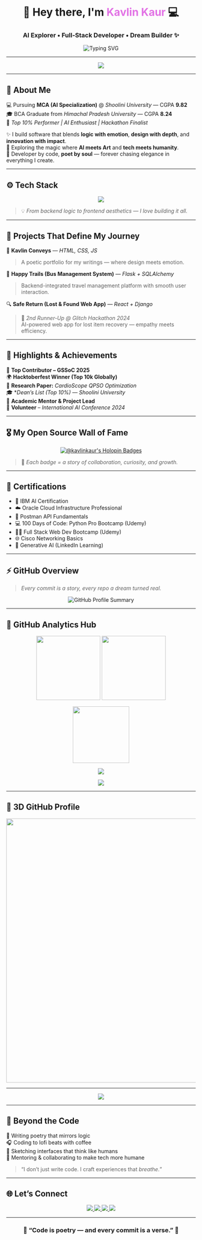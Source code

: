<!-- 🌸 KAVLIN KAUR | THE AESTHETIC DEVELOPER README 🌸 -->

<h1 align="center">🌸 Hey there, I'm <span style="color:#E272E5;">Kavlin Kaur</span> 💻</h1>
<h3 align="center">AI Explorer • Full-Stack Developer • Dream Builder ✨</h3>

<p align="center">
  <img src="https://readme-typing-svg.herokuapp.com?font=Poppins&weight=600&size=22&pause=1000&color=E272E5&center=true&vCenter=true&width=700&height=80&lines=Creating+Meaningful+Tech+%F0%9F%A7%91%E2%80%8D%F0%9F%92%BB;Crafting+Experiences+that+Think,+Feel+%26+Inspire+%F0%9F%92%9C;Code.+Create.+Conquer.+Repeat.+%F0%9F%8C%9F" alt="Typing SVG" />
</p>

---

<p align="center">
  <img src="https://capsule-render.vercel.app/api?type=waving&color=E272E5&height=100&section=header" />
</p>

---

## 🌸 About Me  
💻 Pursuing **MCA (AI Specialization)** @ *Shoolini University* — CGPA **9.82**  
🎓 BCA Graduate from *Himachal Pradesh University* — CGPA **8.24**  
🏅 *Top 10% Performer | AI Enthusiast | Hackathon Finalist*  

✨ I build software that blends **logic with emotion**, **design with depth**, and **innovation with impact**.  
🧠 Exploring the magic where **AI meets Art** and **tech meets humanity**.  
🎨 Developer by code, **poet by soul** — forever chasing elegance in everything I create.  

---

## ⚙️ Tech Stack  

<p align="center">
  <img src="https://skillicons.dev/icons?i=python,react,flask,tailwind,bootstrap,mysql,html,css,js,git,github,postman,vscode&theme=light" />
</p>

> 💡 *From backend logic to frontend aesthetics — I love building it all.*

---

## 🚀 Projects That Define My Journey  

💫 **Kavlin Conveys** — *HTML, CSS, JS*  
> A poetic portfolio for my writings — where design meets emotion.  

🚌 **Happy Trails (Bus Management System)** — *Flask + SQLAlchemy*  
> Backend-integrated travel management platform with smooth user interaction.  

🔍 **Safe Return (Lost & Found Web App)** — *React + Django*  
> 🥈 *2nd Runner-Up @ Glitch Hackathon 2024*  
> AI-powered web app for lost item recovery — empathy meets efficiency.  

---

## 🌟 Highlights & Achievements  

🏅 **Top Contributor – GSSoC 2025**  
🌍 **Hacktoberfest Winner (Top 10k Globally)**  
🧠 **Research Paper:** *CardioScope QPSO Optimization*  
🎓 **Dean’s List (Top 10%) — Shoolini University*  
🧩 **Academic Mentor & Project Lead**  
💬 **Volunteer** – *International AI Conference 2024*  

---

## 🎖️ My Open Source Wall of Fame  

<p align="center">
  <a href="https://holopin.io/@kavlinkaur">
    <img src="https://holopin.me/kavlinkaur" alt="@kavlinkaur's Holopin Badges" />
  </a>
</p>

> 💬 *Each badge = a story of collaboration, curiosity, and growth.*

---

## 📜 Certifications  

- 🧠 IBM AI Certification  
- ☁️ Oracle Cloud Infrastructure Professional  
- 🔧 Postman API Fundamentals  
- 💻 100 Days of Code: Python Pro Bootcamp (Udemy)  
- 🧑‍💻 Full Stack Web Dev Bootcamp (Udemy)  
- 🌐 Cisco Networking Basics  
- 🤖 Generative AI (LinkedIn Learning)

---

## ⚡ GitHub Overview  

> *Every commit is a story, every repo a dream turned real.*  

<p align="center">
  <img src="https://github-profile-summary-cards.vercel.app/api/cards/profile-details?username=Kavlin-Kaur&theme=tokyonight" alt="GitHub Profile Summary" />
</p>

---

## 💫 GitHub Analytics Hub  

<p align="center">
  <img src="https://github-readme-stats.vercel.app/api?username=Kavlin-Kaur&show_icons=true&theme=tokyonight&border_radius=15&title_color=E272E5&icon_color=E272E5&bg_color=0D1117&hide_border=true" height="170" />
  <img src="https://github-readme-streak-stats.herokuapp.com?user=Kavlin-Kaur&theme=tokyonight&hide_border=true&background=0D1117&ring=E272E5&fire=E272E5&currStreakLabel=E272E5" height="170" />
</p>

<p align="center">
  <img src="https://github-readme-stats.vercel.app/api/top-langs/?username=Kavlin-Kaur&layout=compact&theme=tokyonight&hide_border=true&title_color=E272E5" height="150" />
</p>

<p align="center">
  <img src="https://github-readme-activity-graph.vercel.app/graph?username=Kavlin-Kaur&bg_color=0D1117&color=E272E5&line=E272E5&point=FFFFFF&area=true&hide_border=true" />
</p>

<p align="center">
  <img src="https://raw.githubusercontent.com/Kavlin-Kaur/Kavlin-Kaur/output/github-contribution-grid-snake.svg" />
</p>

---

## 🪩 3D GitHub Profile  

<p align="center">
  <img src="https://github.com/Kavlin-Kaur/Kavlin-Kaur/blob/main/profile-3d-contrib/profile-night-rainbow.svg" width="700" />
</p>

---

<p align="center">
  <img src="https://capsule-render.vercel.app/api?type=waving&color=E272E5&height=100&section=footer" />
</p>

---

## 💖 Beyond the Code  
🌷 Writing poetry that mirrors logic  
🎧 Coding to lofi beats with coffee  
💭 Sketching interfaces that think like humans  
🚀 Mentoring & collaborating to make tech more humane  

> “I don’t just write code. I craft experiences that *breathe.*”

---

## 🌐 Let’s Connect  

<p align="center">
  <a href="https://www.linkedin.com/in/kavlin-kaur">
    <img src="https://img.shields.io/badge/-LinkedIn-0077B5?style=for-the-badge&logo=linkedin&logoColor=white" />
  </a>
  <a href="mailto:kavlinkaur2907@gmail.com">
    <img src="https://img.shields.io/badge/-Email-D14836?style=for-the-badge&logo=gmail&logoColor=white" />
  </a>
  <a href="https://instagram.com/k_kavlin">
    <img src="https://img.shields.io/badge/-Instagram-E4405F?style=for-the-badge&logo=instagram&logoColor=white" />
  </a>
  <a href="https://github.com/Kavlin-Kaur">
    <img src="https://img.shields.io/badge/-GitHub-181717?style=for-the-badge&logo=github&logoColor=white" />
  </a>
</p>

---

<h3 align="center">🧠 “Code is poetry — and every commit is a verse.” 💫</h3>
